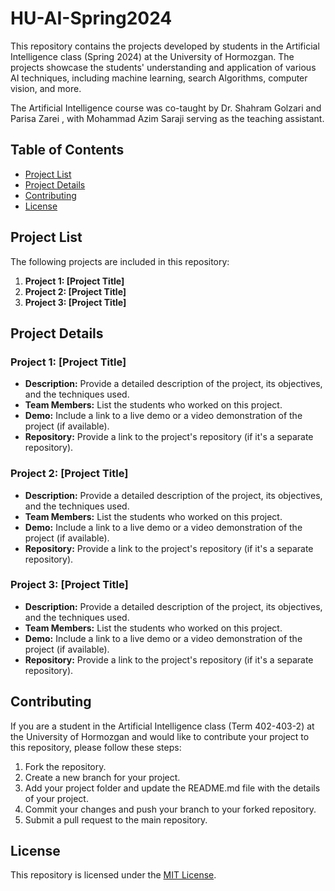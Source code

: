 # HU-AI-Spring2024
This repository contains the projects developed by students in the Artificial Intelligence class (Spring 2024) at the University of Hormozgan. The projects showcase the students' understanding and application of various AI techniques, including machine learning, search Algorithms, computer vision, and more.

The Artificial Intelligence course was co-taught by Dr. Shahram Golzari and  Parisa Zarei , with  Mohammad Azim Saraji serving as the teaching assistant.

## Table of Contents
- [Project List](#project-list)
- [Project Details](#project-details)
- [Contributing](#contributing)
- [License](#license)


## Project List
The following projects are included in this repository:

1. **Project 1: [Project Title]**
2. **Project 2: [Project Title]** 
3. **Project 3: [Project Title]**

## Project Details

### Project 1: [Project Title]
- **Description:** Provide a detailed description of the project, its objectives, and the techniques used.
- **Team Members:** List the students who worked on this project.
- **Demo:** Include a link to a live demo or a video demonstration of the project (if available).
- **Repository:** Provide a link to the project's repository (if it's a separate repository).

### Project 2: [Project Title]
- **Description:** Provide a detailed description of the project, its objectives, and the techniques used.
- **Team Members:** List the students who worked on this project.
- **Demo:** Include a link to a live demo or a video demonstration of the project (if available).
- **Repository:** Provide a link to the project's repository (if it's a separate repository).

### Project 3: [Project Title]
- **Description:** Provide a detailed description of the project, its objectives, and the techniques used.
- **Team Members:** List the students who worked on this project.
- **Demo:** Include a link to a live demo or a video demonstration of the project (if available).
- **Repository:** Provide a link to the project's repository (if it's a separate repository).

## Contributing
If you are a student in the Artificial Intelligence class (Term 402-403-2) at the University of Hormozgan and would like to contribute your project to this repository, please follow these steps:

1. Fork the repository.
2. Create a new branch for your project.
3. Add your project folder and update the README.md file with the details of your project.
4. Commit your changes and push your branch to your forked repository.
5. Submit a pull request to the main repository.

## License
This repository is licensed under the [MIT License](LICENSE).
